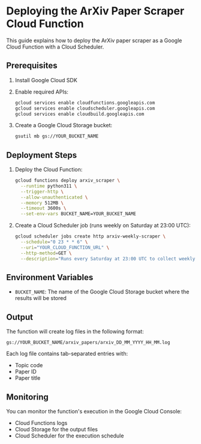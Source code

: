 # Deploying the ArXiv Paper Scraper Cloud Function

This guide explains how to deploy the ArXiv paper scraper as a Google Cloud Function with a Cloud Scheduler.

## Prerequisites

1. Install Google Cloud SDK
2. Enable required APIs:

   ```bash
   gcloud services enable cloudfunctions.googleapis.com
   gcloud services enable cloudscheduler.googleapis.com
   gcloud services enable cloudbuild.googleapis.com
   ```

3. Create a Google Cloud Storage bucket:
   ```bash
   gsutil mb gs://YOUR_BUCKET_NAME
   ```

## Deployment Steps

1. Deploy the Cloud Function:

   ```bash
   gcloud functions deploy arxiv_scraper \
     --runtime python311 \
     --trigger-http \
     --allow-unauthenticated \
     --memory 512MB \
     --timeout 3600s \
     --set-env-vars BUCKET_NAME=YOUR_BUCKET_NAME
   ```

2. Create a Cloud Scheduler job (runs weekly on Saturday at 23:00 UTC):
   ```bash
   gcloud scheduler jobs create http arxiv-weekly-scraper \
     --schedule="0 23 * * 6" \
     --uri="YOUR_CLOUD_FUNCTION_URL" \
     --http-method=GET \
     --description="Runs every Saturday at 23:00 UTC to collect weekly arXiv papers"
   ```

## Environment Variables

- `BUCKET_NAME`: The name of the Google Cloud Storage bucket where the results will be stored

## Output

The function will create log files in the following format:

```
gs://YOUR_BUCKET_NAME/arxiv_papers/arxiv_DD_MM_YYYY_HH_MM.log
```

Each log file contains tab-separated entries with:

- Topic code
- Paper ID
- Paper title

## Monitoring

You can monitor the function's execution in the Google Cloud Console:

- Cloud Functions logs
- Cloud Storage for the output files
- Cloud Scheduler for the execution schedule
